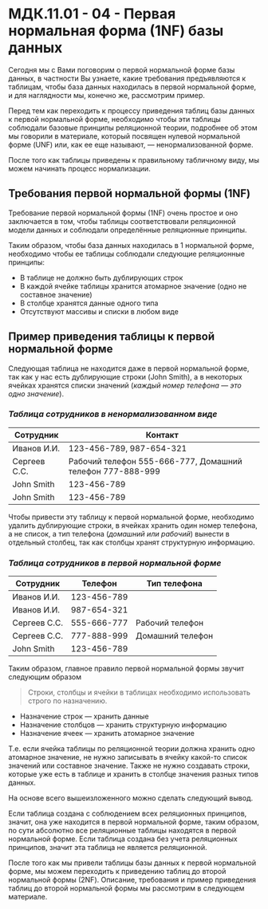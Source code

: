 # МДК.11.01 - 04 - Первая нормальная форма (1NF) базы данных

Сегодня мы с Вами поговорим о первой нормальной форме базы данных, в частности Вы узнаете, какие требования предъявляются к таблицам, чтобы база данных находилась в первой нормальной форме, и для наглядности мы, конечно же, рассмотрим пример.

Перед тем как переходить к процессу приведения таблиц базы данных к первой нормальной форме, необходимо чтобы эти таблицы соблюдали базовые принципы реляционной теории, подробнее об этом мы говорили в материале, который посвящен нулевой нормальной форме (UNF) или, как ее еще называют, — ненормализованной форме.

После того как таблицы приведены к правильному табличному виду, мы можем начинать процесс нормализации.

## **Требования первой нормальной формы (1NF)**

Требование первой нормальной формы (1NF) очень простое и оно заключается в том, чтобы таблицы соответствовали реляционной модели данных и соблюдали определённые реляционные принципы.

Таким образом, чтобы база данных находилась в 1 нормальной форме, необходимо чтобы ее таблицы соблюдали следующие реляционные принципы:

- В таблице не должно быть дублирующих строк
- В каждой ячейке таблицы хранится атомарное значение (одно не составное значение)
- В столбце хранятся данные одного типа
- Отсутствуют массивы и списки в любом виде

## **Пример приведения таблицы к первой нормальной форме**

Следующая таблица не находится даже в первой нормальной форме, так как у нас есть дублирующие строки (John Smith), а в некоторых ячейках хранятся списки значений (*каждый номер телефона — это одно значение*).

### *Таблица сотрудников в ненормализованном виде*

| Сотрудник | Контакт |
| --- | --- |
| Иванов И.И. | 123-456-789, 987-654-321 |
| Сергеев С.С. | Рабочий телефон 555-666-777, Домашний телефон 777-888-999 |
| John Smith | 123-456-789 |
| John Smith | 123-456-789 |

Чтобы привести эту таблицу к первой нормальной форме, необходимо удалить дублирующие строки, в ячейках хранить один номер телефона, а не список, а тип телефона (*домашний или рабочий*) вынести в отдельный столбец, так как столбцы хранят структурную информацию.

### *Таблица сотрудников в первой нормальной форме*

| Сотрудник | Телефон | Тип телефона |
| --- | --- | --- |
| Иванов И.И. | 123-456-789 |  |
| Иванов И.И. | 987-654-321 |  |
| Сергеев С.С. | 555-666-777 | Рабочий телефон |
| Сергеев С.С. | 777-888-999 | Домашний телефон |
| John Smith | 123-456-789 |  |

Таким образом, главное правило первой нормальной формы звучит следующим образом

> Строки, столбцы и ячейки в таблицах необходимо использовать строго по назначению.

- Назначение строк — хранить данные
- Назначение столбцов — хранить структурную информацию
- Назначение ячеек — хранить атомарное значение

Т.е. если ячейка таблицы по реляционной теории должна хранить одно атомарное значение, не нужно записывать в ячейку какой-то список значений или составное значение. Также не нужно создавать строки, которые уже есть в таблице и хранить в столбце значения разных типов данных.

На основе всего вышеизложенного можно сделать следующий вывод.

Если таблица создана с соблюдением всех реляционных принципов, значит, она уже находится в первой нормальной форме, таким образом, по сути абсолютно все реляционные таблицы находятся в первой нормальной форме. Если таблица создана без учета реляционных принципов, значит эта таблица не является реляционной.

После того как мы привели таблицы базы данных к первой нормальной форме, мы можем переходить к приведению таблиц до второй нормальной формы (2NF). Описание, требования и пример приведения таблиц до второй нормальной формы мы рассмотрим в следующем материале.
